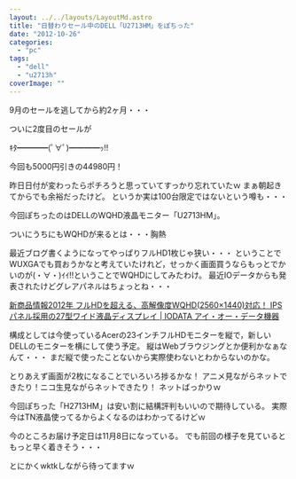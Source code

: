 ```yaml
---
layout: ../../layouts/LayoutMd.astro
title: "日替わりセール中のDELL「U2713HM」をぽちった"
date: "2012-10-26"
categories: 
  - "pc"
tags: 
  - "dell"
  - "u2713h"
coverImage: ""
---
```


9月のセールを逃してから約2ヶ月・・・

ついに2度目のセールが

ｷﾀ━━━━(ﾟ∀ﾟ)━━━━ｯ!!

今回も5000円引きの44980円！

昨日日付が変わったらポチろうと思っていてすっかり忘れていたｗ まぁ朝起きてからでも余裕だったけど。 というか実は100台限定ではないという噂も・・・

今回ぽちったのはDELLのWQHD液晶モニター「U2713HM」。

ついにうちにもWQHDが来るとは・・・胸熱

最近ブログ書くようになってやっぱりフルHD1枚じゃ狭い・・・ ということでWUXGAでも買おうかなと考えていたけれど，せっかく画面買うならもっとでかいのが(・∀・)ｲｲ!!ということでWQHDにしてみたわけ。 最近IOデータからも発表されたけどグレアパネルはちょっとね・・・

[新商品情報2012年 フルHDを超える、高解像度WQHD\(2560×1440\)対応！ IPSパネル採用の27型ワイド液晶ディスプレイ \| IODATA アイ・オー・データ機器](https://www.iodata.jp/news/2012/newprod/10/lcd-mf271cgbr.htm)

構成としては今使っているAcerの23インチフルHDモニターを縦で，新しいDELLのモニターを横にして使う予定。 縦はWebブラウジングとか便利かなぁなんて・・・ まだ縦で使ったことないから実際使わないとわからないのかな。

とりあえず画面が2枚になることでいろいろ捗るかな！ アニメ見ながらネットできたり！ニコ生見ながらネットできたり！ ネットばっかりｗ

今回ぽちった「H2713HM」は安い割に結構評判もいいので期待している。 実際今はTN液晶使ってるからよくなるのはわかってるけどｗ

<div data-vc_mylinkbox_id="889318570"></div>

今のところお届け予定日は11月8日になっている。 でも前回の様子を見ているともっと早く着きそう・・・

とにかくwktkしながら待ってますｗ
